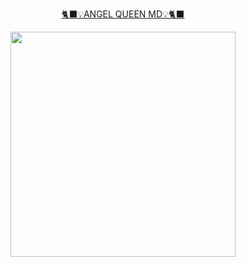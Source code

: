 
<p align="center"> 
<u>🐈‍⬛💡ANGEL QUEEN MD💡🐈‍⬛</u>
</p>
<p align="center">
<img src="https://telegra.ph/file/37ab3e0b0b79d20a92166.jpg" 
<width="580" height="360"/>

